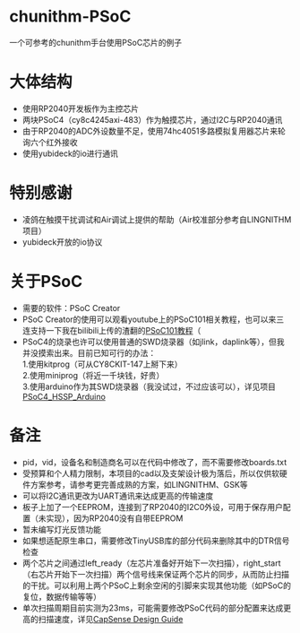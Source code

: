 # chunithm-PSoC
一个可参考的chunithm手台使用PSoC芯片的例子

# 大体结构
* 使用RP2040开发板作为主控芯片
* 两块PSoC4（cy8c4245axi-483）作为触摸芯片，通过I2C与RP2040通讯
* 由于RP2040的ADC外设数量不足，使用74hc4051多路模拟复用器芯片来轮询六个红外接收
* 使用yubideck的io进行通讯

# 特别感谢
* 凌鸽在触摸干扰调试和Air调试上提供的帮助（Air校准部分参考自LINGNITHM项目）
* yubideck开放的io协议

# 关于PSoC
* 需要的软件：PSoC Creator
* PSoC Creator的使用可以观看youtube上的PSoC101相关教程，也可以来三连支持一下我在bilibili上传的渣翻的[PSoC101教程](https://www.bilibili.com/video/BV1js4y1y7VQ/)（
* PSoC4的烧录也许可以使用普通的SWD烧录器（如jlink，daplink等），但我并没摸索出来。目前已知可行的办法：</br>
1.使用kitprog（可从CY8CKIT-147上掰下来）</br>
2.使用miniprog（将近一千块钱，好贵）</br>
3.使用arduino作为其SWD烧录器（我没试过，不过应该可以），详见项目[PSoC4_HSSP_Arduino](https://github.com/k4zuk/PSoC4_HSSP_Arduino)</br>

# 备注
* pid，vid，设备名和制造商名可以在代码中修改了，而不需要修改boards.txt
* 受预算和个人精力限制，本项目的cad以及支架设计极为落后，所以仅供软硬件方案参考，请参考更完善成熟的方案，如LINGNITHM、GSK等
* 可以将I2C通讯更改为UART通讯来达成更高的传输速度
* 板子上加了一个EEPROM，连接到了RP2040的I2C0外设，可用于保存用户配置（未实现），因为RP2040没有自带EEPROM
* 暂未编写灯光反馈功能
* 如果想适配原生串口，需要修改TinyUSB库的部分代码来删除其中的DTR信号检查
* 两个芯片之间通过left_ready（左芯片准备好开始下一次扫描），right_start（右芯片开始下一次扫描）两个信号线来保证两个芯片的同步，从而防止扫描的干扰。可以利用上两个PSoC上剩余空闲的引脚来实现其他功能（如PSoC的复位，数据传输等等）
* 单次扫描周期目前实测为23ms，可能需要修改PSoC代码的部分配置来达成更高的扫描速度，详见[CapSense Design Guide](https://www.infineon.com/dgdl/Infineon-AN85951_PSoC_4_CapSense_Design_Guide-ApplicationNotes-v27_00-CN.pdf?fileId=8ac78c8c7cdc391c017d07235d2d4679)
